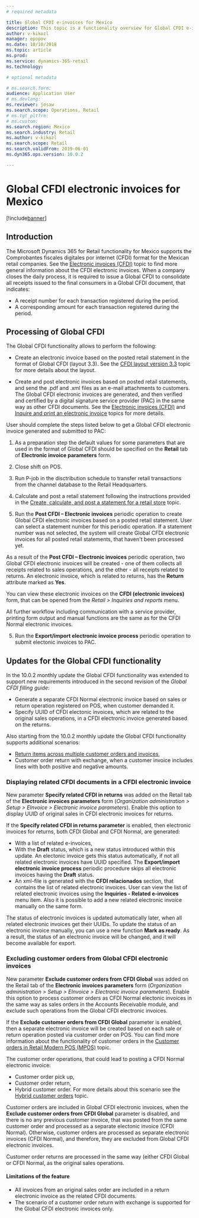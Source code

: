 ```yaml
---
# required metadata

title: Global CFDI e-invoices for Mexico
description: This topic is a functionality overview for Global CFDI e-invoices for Mexico.
author: v-kikozl
manager: epopov
ms.date: 10/10/2018
ms.topic: article
ms.prod: 
ms.service: dynamics-365-retail
ms.technology: 

# optional metadata

# ms.search.form:  
audience: Application User
# ms.devlang: 
ms.reviewer: josaw
ms.search.scope: Operations, Retail
# ms.tgt_pltfrm: 
# ms.custom: 
ms.search.region: Mexico
ms.search.industry: Retail
ms.author: v-kikozl
ms.search.scope: Retail
ms.search.validFrom: 2019-06-01
ms.dyn365.ops.version: 10.0.2

---
```


# Global CFDI electronic invoices for Mexico 

[!include[banner](../includes/banner.md)]

## Introduction

The Microsoft Dynamics 365 for Retail functionality for Mexico supports the Comprobantes fiscales digitales por internet (CFDI) format for the Mexican retail companies. See the [Electronic invoices (CFDI)](https://docs.microsoft.com/en-us/dynamics365/unified-operations/financials/localizations/latam-mex-cfdi-electronic-invoices) topic to find more general information about the CFDI electronic invoices. When a company closes the daily process, it is required to issue a Global CFDI to consolidate all receipts issued to the final consumers in a Global CFDI document, that indicates: 
  - A receipt number for each transaction registered during the period.
  - A corresponding amount for each transaction registered during the period.
    
## Processing of Global CFDI

The Global CFDI functionality allows to perform the following:
  - Create an electronic invoice based on the posted retail statement in the format of Global CFDI (layout 3.3). See the [CFDI layout version 3.3](https://docs.microsoft.com/en-us/dynamics365/unified-operations/financials/localizations/latam-mex-cfdi-3-3) topic for more details about the layout.

  - Create and post electronic invoices based on posted retail statements, and send the .pdf and .xml files as an e-mail attachments to customers. The Global CFDI electronic invoices are generated, and then verified and certified by a digital signature service provider (PAC) in the same way as other CFDI documents. See the [Electronic invoices (CFDI)](https://docs.microsoft.com/en-us/dynamics365/unified-operations/financials/localizations/latam-mex-cfdi-electronic-invoices) and [Inquire and print an electronic invoice](https://docs.microsoft.com/en-us/dynamics365/unified-operations/financials/localizations/tasks/mx-00010-inquire-print-electronic-invoice) topics for more details.
  
User should complete the steps listed below to get a Global CFDI electronic invoice generated and submitted to PAC:

  1. As a preparation step the default values for some parameters that are used in the format of Global CFDI should be specified on the **Retail** tab of **Electronic invoice parameters** form.

  2. Close shift on POS.

  2. Run P-job in the disctribution schedule to transfer retail transactions from the channel database to the Retail Headquarters.

  3. Calculate and post a retail statement following the instructions provided in the [Create, calculate, and post a statement for a retail store](https://docs.microsoft.com/en-us/dynamics365/unified-operations/retail/tasks/create-calculate-post-statement-retail-store) topic.

  4. Run the **Post CFDI – Electronic invoices** periodic operation to create Global CFDI electronic invoices based on a posted retail statement. User can select a statement number for this periodic operation. If a statement number was not selected, the system will create Global CFDI electronic invoices for all posted retail statements, that haven't been processed yet. 
  
  As a result of the **Post CFDI – Electronic invoices** periodic operation, two Global CFDI electronic invoices will be created - one of them collects all receipts related to sales operations, and the other - all receipts related to returns. An electronic invoice, which is related to returns, has the **Return** attribute marked as **Yes**. 
  
  You can view these electronic invoices on the **CFDI (electronic invoices)** form, that can be opened from the *_Retail > Inquiries and reports_* menu.

  All further workflow including communication with a service provider, printing form output and manual functions are the same as for the CFDI Normal electronic invoices.

  5. Run the **Export/import electronic invoice process** periodic operation to submit electonic invoices to PAC.

## Updates for the Global CFDI functionality

In the 10.0.2 monthly update the Global CFDI functionality was extended to support new requirements introduced in the second revision of the *_Global CFDI filling guide_*:

  - Generate a separate CFDI Normal electronic invoice based on sales or return operation registered on POS, when customer demanded it. 
  - Specify UUID of CFDI electonic invoices, which are related to the original sales operations, in a CFDI electronic invoice generated based on the returns. 

Also starting from the 10.0.2 monthly update the Global CFDI functionality supports additional scenarios:
  - [Return items across multiple customer orders and invoices](https://docs.microsoft.com/en-us/dynamics365/unified-operations/retail/multireturn),
  - Customer order return with exchange, when a customer invoice includes lines with both positive and negative amounts. 

### Displaying related CFDI documents in a CFDI electronic invoice

New parameter **Specify related CFDI in returns** was added on the Retail tab of the **Electronic invoices parameters** form (*_Organization administration > Setup > EInvoice > Electronic invoice parameters_*). Enable this option to display UUID of original sales in CFDI electronic invoices for returns.

If the **Specify related CFDI in returns parameter** is enabled, then electronic invoices for returns, both CFDI Global and CFDI Normal, are generated:
  - With a list of related e-invoices, 
  - With the **Draft** status, which is a new status introduced within this update. An electonic invoice gets this status automatically, if not all related electronic invoices have UUID specified. The **Export/import electronic invoice process** periodic procedure skips all electronic invoices having the  **Draft** status. 
  - An xml-file is generated with the **CFDI relacionados** section, that contains the list of related electronic invoices. User can view the list of related electronic invoices using the **Inquiries - Related e-invoices** menu item. Also it is possible to add a new related electronic invoice manually on the same form. 

The status of electronic invoices is updated automatically later, when all related electronic invoices get their UUIDs. To update the status of an electronic invoice manually, you can use a new function **Mark as ready**. As a result, the status of an electronic invoice will be changed, and it will become available for export. 

### Excluding customer orders from Global CFDI electronic invoices

New parameter **Exclude customer orders from CFDI Global** was added on the Retail tab of the **Electronic invoices parameters** form (*_Organization administration > Setup > EInvoice > Electronic invoice parameters_*). Enable this option to process customer orders as CFDI Normal electonic invoices in the same way as sales orders in the Accounts Receivable module, and exclude such operations from the Global CFDI electronic invoices. 

If the **Exclude customer orders from CFDI Global** parameter is enabled, then a separate electronic invoice will be created based on each sale or return operation posted via customer order on POS. You can find more information about the functionality of customer orders in the [Customer orders in Retail Modern POS (MPOS)](https://docs.microsoft.com/en-us/dynamics365/unified-operations/retail/customer-orders-overview) topic. 

The customer order operations, that could lead to posting a CFDI Normal electronic invoice:
  - Customer order pick up, 
  - Customer order return, 
  - Hybrid customer order. For more details about this scenario see the [Hybrid customer orders](https://docs.microsoft.com/en-us/dynamics365/unified-operations/retail/hybrid-customer-orders) topic. 

Customer orders are included in Global CFDI electronic invoices, when the **Exclude customer orders from CFDI Global**  parameter is disabled, and there is no any previous customer invoice, that was posted from the same customer order and processed as a separate electonic invoice (CFDI Normal). Otherwise, customer orders are processed as separate electronic invoices (CFDI Normal), and therefore, they are excluded from Global CFDI electronic invoices.

Customer order returns are processed in the same way (either CFDI Global or CFDI Normal, as the original sales operations. 

#### Limitations of the feature 

  - All invoices from an original sales order are included in a return electronic invoice as the related CFDI documents.
  - The scenario of a customer order return with exchange is supported for the Global CFDI electronic invoices only.
